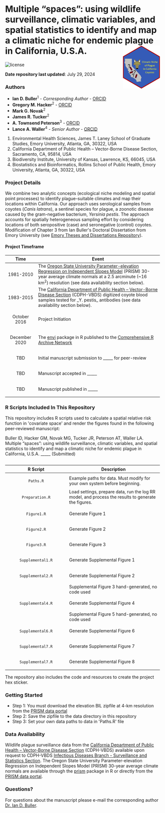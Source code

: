 Multiple “spaces”: using wildlife surveillance, climatic variables, and spatial statistics to identify and map a climatic niche for endemic plague in California, U.S.A. <img src='hex/hex.png' width='120' align='right' />
===================================================

![license](https://img.shields.io/badge/license-apache-yellow)

**Date repository last updated**: July 29, 2024

### Authors

* **Ian D. Buller**<sup>1</sup> - *Corresponding Author* - [ORCID](https://orcid.org/0000-0001-9477-8582)
* **Gregory M. Hacker**<sup>2</sup> - [ORCID](https://orcid.org/0000-0001-8925-643X)
* **Mark G. Novak**<sup>2</sup>
* **James R. Tucker**<sup>2</sup>
* **A. Townsend Peterson**<sup>3</sup> - [ORCID](https://orcid.org/0000-0003-0243-2379)
* **Lance A. Waller**<sup>4</sup> - *Senior Author* - [ORCID](https://orcid.org/0000-0001-5002-8886)

1.	Environmental Health Sciences, James T. Laney School of Graduate Studies, Emory University, Atlanta, GA, 30322, USA
2.  California Department of Public Health – Vector-Borne Disease Section, Sacramento, CA, 95814, USA
3.  Biodiversity Institute, University of Kansas, Lawrence, KS, 66045, USA
4.  Biostatistics and Bioinformatics, Rollins School of Public Health, Emory University, Atlanta, GA, 30322, USA

### Project Details

We combine two analytic concepts (ecological niche modeling and spatial point processes) to identify plague-suitable climates and map their locations within California. Our approach uses serological samples from coyotes (*Canis latrans*), a sentinel species for plague, a zoonotic disease caused by the gram-negative bacterium, *Yersinia pestis*. The approach accounts for spatially heterogeneous sampling effort by considering locations of both seropositive (case) and seronegative (control) coyotes. Modification of Chapter 3 from Ian Buller's Doctoral Dissertation from Emory University (see [Emory Theses and Dissertations Repository](https://etd.library.emory.edu/concern/etds/kh04dq776?locale=en)).

#### Project Timeframe

<table>
<colgroup>
<col width='20%' />
<col width='80%' />
</colgroup>
<thead>
<tr class='header'>
<th>Time</th>
<th>Event</th>
</tr>
</thead>
<tbody>
<tr>
<td><p align='center'>1981-2010</p></td>
<td>The <a href='http://prism.oregonstate.edu/'>Oregon State University Parameter-elevation Regression on Independent Slopes Model</a> (PRISM) 30-year average climate normals at a 2.5 arcminute (~16 km<sup>2</sup>) resolution (see data availability section below).</td>
</tr>
<tr>
<td><p align='center'>1983-2015</p></td>
<td>The <a href='https://www.cdph.ca.gov/Programs/CID/DCDC/Pages/VBDS.aspx'>California Department of Public Health – Vector-Borne Disease Section</a> (CDPH-VBDS) digitized coyote blood samples tested for _Y. pestis_ antibodies (see data availability section below).</td>
</tr>
<tr>
<td><p align='center'>October 2016</p></td>
<td>Project Initiation</td>
</tr>
<tr>
<td><p align='center'>December 2020</p></td>
<td>The <a href='https://cran.r-project.org/package=envi'>envi</a> package in R published to the <a href='https://cran.r-project.org'>Comprehensive R Archive Network</a></td>
</tr>
<tr>
<td><p align='center'>TBD</p></td>
<td>Initial manuscript submission to _____ for peer-review</td>
</tr>
<tr>
<td><p align='center'>TBD</p></td>
<td>Manuscript accepted in _____ </td>
</tr>
<tr>
<td><p align='center'>TBD</p></td>
<td>Manuscript published in _____ </td>
</tr>
</tbody>
<table>

### R Scripts Included In This Repository

This repository includes R scripts used to calculate a spatial relative risk function in  'covariate space' and render the figures found in the following peer-reviewed manuscript:

Buller ID, Hacker GM, Novak MG, Tucker JR, Peterson AT, Waller LA. Multiple “spaces”: using wildlife surveillance, climatic variables, and spatial statistics to identify and map a climatic niche for endemic plague in California, U.S.A. _____ (Submitted)

<table>
<colgroup>
<col width='40%' />
<col width='60%' />
</colgroup>
<thead>
<tr class='header'>
<th>R Script</th>
<th>Description</th>
</tr>
</thead>
<tbody>
<td><p align='center'><code>Paths.R</code></p></td>
<td>Example paths for data. Must modify for your own system before beginning.</td>
</tr>
<tr>
<td><p align='center'><code>Preparation.R</code></p></td>
<td>Load settings, prepare data, run the log RR model, and process the results to generate the figures.</td>
</tr>
<tr>
<td><p align='center'><code>Figure1.R</code></p></td>
<td>Generate Figure 1</td>
</tr>
<tr>
<td><p align='center'><code>Figure2.R</code></p></td>
<td>Generate Figure 2</td>
</tr>
<tr>
<td><p align='center'><code>Figure3.R</code></p></td>
<td>Generate Figure 3</td>
</tr>
<tr>
<td><p align='center'><code>Supplemental1.R</code></p></td>
<td>Generate Supplemental Figure 1</td>
</tr>
<tr>
<td><p align='center'><code>Supplemental2.R</code></p></td>
<td>Generate Supplemental Figure 2</td>
</tr>
<tr>
<td></td>
<td>Supplemental Figure 3 hand-generated, no code used</td>
</tr>
<tr>
<td><p align='center'><code>Supplemental4.R</code></p></td>
<td>Generate Supplemental Figure 4</td>
</tr>
<tr>
<td></td>
<td>Supplemental Figure 5 hand-generated, no code used</td>
</tr>
<td><p align='center'><code>Supplemental6.R</code></p></td>
<td>Generate Supplemental Figure 6</td>
</tr>
<tr>
<td><p align='center'><code>Supplemental7.R</code></p></td>
<td>Generate Supplemental Figure 7</td>
</tr>
<tr>
<td><p align='center'><code>Supplemental7.R</code></p></td>
<td>Generate Supplemental Figure 8</td>
</tr>
</tbody>
</table>

The repository also includes the code and resources to create the project hex sticker.

### Getting Started

* Step 1: You must download the elevation BIL zipfile at 4-km resolution from the [PRISM data portal](https://www.prism.oregonstate.edu/normals/)
* Step 2: Save the zipfile to the data directory in this repository
* Step 3: Set your own data paths to data in 'Paths.R' file

### Data Availability

Wildlife plague surveillance data from the [California Department of Public Health – Vector-Borne Disease Section](https://www.cdph.ca.gov/Programs/CID/DCDC/Pages/VBDS.aspx) (CDPH-VBDS) available upon request to CDPH-VBDS [Infectious Diseases Branch - Surveillance and Statistics Section](https://www.cdph.ca.gov/Programs/CID/DCDC/Pages/SSS.aspx). The Oregon State University Parameter-elevation Regression on Independent Slopes Model (PRISM) 30-year average climate normals are available through the [prism](https://cran.r-project.org/package=prism) package in R or directly from the [PRISM data portal](http://prism.oregonstate.edu/).

### Questions?

For questions about the manuscript please e-mail the corresponding author [Dr. Ian D. Buller](mailto:ian.buller@alumni.emory.edu).
